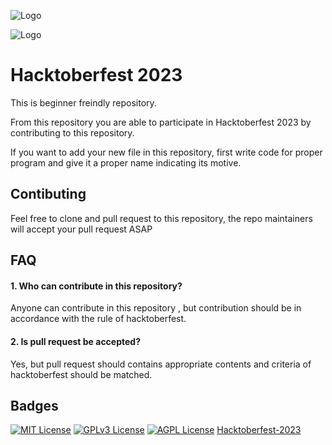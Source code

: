 
![Logo](https://hacktoberfest.com/_next/static/media/logo-hacktoberfest--horizontal.ebc5fdc8.svg)

![Logo](https://hacktoberfest.com/_next/static/media/logo-hacktoberfest--mark.4ab212ec.svg)
# Hacktoberfest 2023

This is beginner freindly repository.

From this repository you are able to participate in Hacktoberfest 2023 by contributing to this repository.

If you want to add your new file in this repository, first write code for proper program and give it a proper name indicating its motive.

## Contibuting
Feel free to clone and pull request to this repository, the repo maintainers will accept your pull request ASAP
## FAQ

#### 1. Who can contribute in this repository?

Anyone can contribute in this repository , but contribution should be in accordance with the rule of hacktoberfest.

#### 2. Is pull request be accepted?

Yes, but pull request should contains appropriate contents and criteria of hacktoberfest should be matched.

## Badges



[![MIT License](https://img.shields.io/badge/License-MIT-green.svg)](https://choosealicense.com/licenses/mit/)
[![GPLv3 License](https://img.shields.io/badge/License-GPL%20v3-yellow.svg)](https://opensource.org/licenses/)
[![AGPL License](https://img.shields.io/badge/license-AGPL-blue.svg)](http://www.gnu.org/licenses/agpl-3.0)
[Hacktoberfest-2023](https://hacktoberfest.com)

